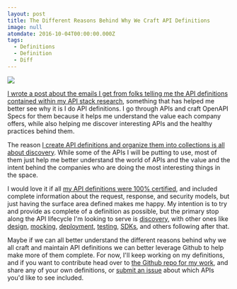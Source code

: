 ```yaml
---
layout: post
title: The Different Reasons Behind Why We Craft API Definitions
image: null
atomdate: 2016-10-04T00:00:00.000Z
tags:
  - Definitions
  - Definition
  - Diff
---
```

[![](https://s3.amazonaws.com/kinlane-productions2/whitepapers/definitions/api-evangelist-api-definitions-guide-may-2016-cover.png)](http://definitions.apievangelist.com/)

[I wrote a post about the emails I get from folks telling me the API definitions contained within my API stack research](http://apievangelist.com/2016/09/26/my-api-definitions-are-incomplete-but-you-do-not-want-to-contribute/), something that has helped me better see why it is I do API definitions. I go through APIs and craft OpenAPI Specs for them because it helps me understand the value each company offers, while also helping me discover interesting APIs and the healthy practices behind them.

The reason [I create API definitions and organize them into collections is all about discovery](http://theapistack.com/). While some of the APIs I will be putting to use, most of them just help me better understand the world of APIs and the value and the intent behind the companies who are doing the most interesting things in the space.

I would love it if all [my API definitions were 100% certified](http://theapistack.com/certifying/), and included complete information about the request, response, and security models, but just having the surface area defined makes me happy. My intention is to try and provide as complete of a definition as possible, but the primary stop along the API lifecycle I'm looking to serve is [discovery](http://discovery.apievangelist.com/), with other ones like [design](http://design.apievangelist.com), [mocking](http://virtualization.apievangelist.com), [deployment](http://deployment.apievangelist.com), [testing](http://testing.apievangelist.com/), [SDKs](http://sdk.apievangelist.com/), and others following after that.

Maybe if we can all better understand the different reasons behind why we all craft and maintain API definitions we can better leverage Github to help make more of them complete. For now, I'll keep working on my definitions, and if you want to contribute head over to [the Github repo for my work](https://github.com/api-stack/api-stack/tree/gh-pages/data), and share any of your own definitions, or [submit an issue](https://github.com/api-stack/api-stack/issues) about which APIs you'd like to see included.
